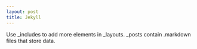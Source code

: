 ```yaml
---
layout: post
title: Jekyll
---
```


Use _includes to add more elements in _layouts.
_posts contain .markdown files that store data.